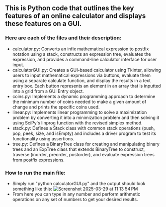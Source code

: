 ## This is Python code that outlines the key features of an online calculator and displays these features on a GUI. 

### Here are each of the files and their description:
- calculator.py: Converts an infix mathematical expression to postfix notation using a stack, constructs an expression tree, evaluates the expression, and provides a command-line calculator interface for user input.
- calculatorGUI.py: Creates a GUI-based calculator using Tkinter, allowing users to input mathematical expressions via buttons, evaluate them using a separate calculate function, and display the results in a text entry box. Each button represents an element in an array that is inputted into a grid from a GUI Entry object.
- coins.py: Implements a dynamic programming approach to determine the minimum number of coins needed to make a given amount of change and prints the specific coins used.
- linear.py: Implements linear programming to solve a maximization problem by converting it into a minimization problem and then solving it using SciPy's linprog function with the revised simplex method.
- stack.py: Defines a Stack class with common stack operations (push, pop, peek, size, and isEmpty) and includes a driver program to test its functionality using assertions.
- tree.py: Defines a BinaryTree class for creating and manipulating binary trees and an ExpTree class that extends BinaryTree to construct, traverse (inorder, preorder, postorder), and evaluate expression trees from postfix expressions.

### How to run the main file:

- Simply run "python calculatorGUI.py" and the output should look something like this:
![Screenshot 2025-03-29 at 11 13 54 PM](https://github.com/user-attachments/assets/aadf09bf-edb3-432c-8947-d063f52a55a7)
- From here you can type in any number and perform arithmetic operations on any set of numbers to get your desired results.
